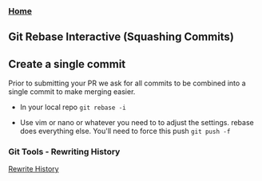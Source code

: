 
### [Home](../README.md)

## Git Rebase Interactive (Squashing Commits)

## Create a single commit 

Prior to submitting your PR we ask for all commits to be combined into a single commit to make 
merging easier.

- In your local repo
`git rebase -i`

- Use vim or nano or whatever you need to to adjust the settings. rebase does everything else. You'll need to force this push
`git push -f`

### Git Tools - Rewriting History

[Rewrite History](https://git-scm.com/book/en/v2/Git-Tools-Rewriting-History)
